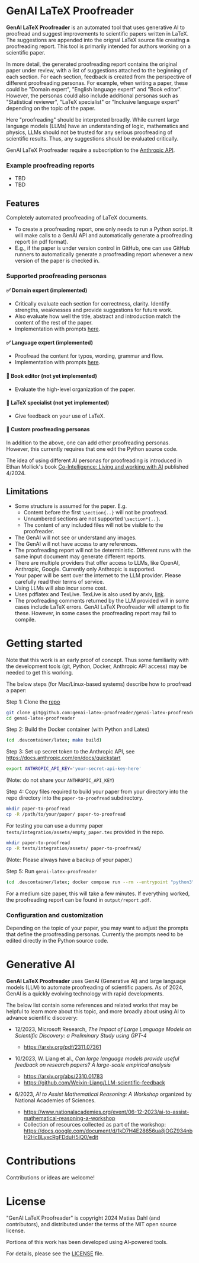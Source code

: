 # GenAI LaTeX Proofreader

**GenAI LaTeX Proofreader** is an automated tool that uses generative AI to proofread and suggest improvements to scientific papers written in LaTeX.
The suggestions are appended into the orignal LaTeX source file creating a proofreading report.
This tool is primarily intended for authors working on a scientific paper.

In more detail, the generated proofreading report contains the original paper under review, with a list of suggestions attached to the beginning of each section.
For each section, feedback is created from the perspective of different proofreading personas.
For example, when writing a paper, these could be "Domain expert", "English language expert" and "Book editor".
However, the personas could also include additional personas such as "Statistical reviewer", "LaTeX specialist" or "Inclusive language expert" depending on the topic of the paper.

Here "proofreading" should be interpreted broadly.
While current large language models (LLMs) have an understanding of logic, mathematics and physics, LLMs should not be trusted for any serious proofreading of scientific results.
Thus, any suggestions should be evaluated critically.

GenAI LaTeX Proofreader require a subscription to the [Anthropic API](https://www.anthropic.com).

### Example proofreading reports
- TBD
- TBD

## Features
Completely automated proofreading of LaTeX documents.
- To create a proofreading report, one only needs to run a Python script. It will make calls to a GenAI API and automatically generate a proofreading report (in pdf format).
- E.g., if the paper is under version control in GitHub, one can use GitHub runners to automatically generate a proofreading report whenever a new version of the paper is checked in.

### Supported proofreading personas

#### ✅ Domain expert (implemented)
- Critically evaluate each section for correctness, clarity. Identify strengths, weaknesses and provide suggestions for future work.
- Also evaluate how well the title, abstract and introduction match the content of the rest of the paper.
- Implementation with prompts [here](genai_latex_proofreader/genai_proofreader/proofreaders/domain_expert.py).

#### ✅ Language expert (implemented)
- Proofread the content for typos, wording, grammar and flow.
- Implementation with prompts [here](genai_latex_proofreader/genai_proofreader/proofreaders/language_expert.py).

#### 🚧 Book editor (not yet implemented)
- Evaluate the high-level organization of the paper.

#### 🚧 LaTeX specialist (not yet implemented)
- Give feedback on your use of LaTeX.

#### 🚧 Custom proofreading personas
In addition to the above, one can add other proofreading personas. However, this currently requires that one edit the Python source code.

The idea of using different AI personas for proofreading is introduced in Ethan Mollick's book [Co-Intelligence: Living and working with AI](https://www.amazon.com/Co-Intelligence-Living-Working-Ethan-Mollick/dp/059371671X) published 4/2024.

## Limitations
- Some structure is assumed for the paper. E.g.
   - Content before the first `\section{..}` will not be proofread.
   - Unnumbered sections are not supported `\section*{..}`.
   - The content of any included files will not be visible to the proofreader.
- The GenAI will not see or understand any images.
- The GenAI will not have access to any references.
- The proofreading report will not be deterministic. Different runs with the same input document may generate different reports.
- There are multiple providers that offer access to LLMs, like OpenAI, Anthropic, Google. Currently only Anthropic is supported.
- Your paper will be sent over the internet to the LLM provider. Please carefully read their terms of service.
- Using LLMs will also incur some cost.
- Uses pdflatex and TexLive. TexLive is also used by arxiv, [link](https://info.arxiv.org/help/faq/texlive.html).
- The proofreading comments returned by the LLM provided will in some cases include LaTeX errors. GenAI LaTeX Proofreader will attempt to fix these. However, in some cases the proofreading report may fail to compile.


# Getting started

Note that this work is an early proof of concept. Thus some familiarity with the development tools (git, Python, Docker, Anthropic API access) may be needed to get this working.

The below steps (for Mac/Linux-based systems) describe how to proofread a paper:

Step 1: Clone the [repo](https://github.com/genai-latex-proofreader/genai-latex-proofreader)
```bash
git clone git@github.com:genai-latex-proofreader/genai-latex-proofreader.git
cd genai-latex-proofreader
```

Step 2: Build the Docker container (with Python and Latex)
```bash
(cd .devcontainer/latex; make build)
```

Step 3: Set up secret token to the Anthropic API, see https://docs.anthropic.com/en/docs/quickstart

```bash
export ANTHROPIC_API_KEY='your-secret-api-key-here'
```

(Note: do not share your `ANTHROPIC_API_KEY`)

Step 4: Copy files required to build your paper from your directory into the repo directory into the `paper-to-proofread` subdirectory.
```bash
mkdir paper-to-proofread
cp -R /path/to/your/paper/ paper-to-proofread
```

For testing you can use a dummy paper `tests/integration/assets/empty_paper.tex` provided in the repo.

```bash
mkdir paper-to-proofread
cp -R tests/integration/assets/ paper-to-proofread/
```

(Note: Please always have a backup of your paper.)

Step 5: Run `genai-latex-proofreader`

```bash
(cd .devcontainer/latex; docker compose run --rm --entrypoint "python3" genai-latex-proofreader-service -m genai_latex_proofreader.cli --input_latex_path paper-to-proofread/empty_paper.tex --output_report_filepath output/report.tex)
```

For a medium size paper, this will take a few minutes.
If everything worked, the proofreading report can be found in `output/report.pdf`.

### Configuration and customization

Depending on the topic of your paper, you may want to adjust the prompts that define the proofreading personas. Currently the prompts need to be edited directly in the Python source code.

# Generative AI

**GenAI LaTeX Proofreader** uses GenAI (Generative AI) and large language models (LLM) to automate proofreading of scientific papers.
As of 2024, GenAI is a quickly evolving technology with rapid developments.

The below list contain some references and related works that may be helpful to learn more about this topic, and more broadly about using AI to advance scientific discovery:

- 12/2023, Microsoft Research, *The Impact of Large Language Models on Scientific Discovery: a Preliminary Study using GPT-4*
    - https://arxiv.org/pdf/2311.07361

- 10/2023, W. Liang et al., *Can large language models provide useful feedback on research papers? A large-scale empirical analysis*
    - https://arxiv.org/abs/2310.01783
    - https://github.com/Weixin-Liang/LLM-scientific-feedback

- 6/2023, *AI to Assist Mathematical Reasoning: A Workshop* organized by National Academies of Sciences.
   - https://www.nationalacademies.org/event/06-12-2023/ai-to-assist-mathematical-reasoning-a-workshop
   - Collection of resources collected as part of the workshop: https://docs.google.com/document/d/1kD7H4E28656ua8jOGZ934nbH2HcBLyxcRgFDduH5iQ0/edit


# Contributions

Contributions or ideas are welcome!

# License

"GenAI LaTeX Proofreader" is copyright 2024 Matias Dahl (and contributors), and distributed under the terms of the MIT open source license.

Portions of this work has been developed using AI-powered tools.

For details, please see the [LICENSE](LICENSE.md) file.